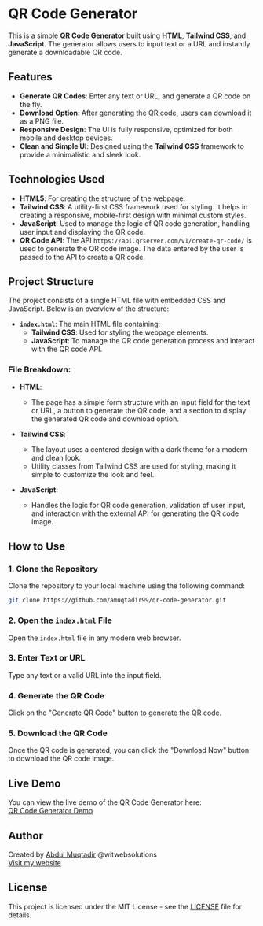 
# QR Code Generator

This is a simple **QR Code Generator** built using **HTML**, **Tailwind CSS**, and **JavaScript**. The generator allows users to input text or a URL and instantly generate a downloadable QR code.

## Features

- **Generate QR Codes**: Enter any text or URL, and generate a QR code on the fly.
- **Download Option**: After generating the QR code, users can download it as a PNG file.
- **Responsive Design**: The UI is fully responsive, optimized for both mobile and desktop devices.
- **Clean and Simple UI**: Designed using the **Tailwind CSS** framework to provide a minimalistic and sleek look.

## Technologies Used

- **HTML5**: For creating the structure of the webpage.
- **Tailwind CSS**: A utility-first CSS framework used for styling. It helps in creating a responsive, mobile-first design with minimal custom styles.
- **JavaScript**: Used to manage the logic of QR code generation, handling user input and displaying the QR code.
- **QR Code API**: The API `https://api.qrserver.com/v1/create-qr-code/` is used to generate the QR code image. The data entered by the user is passed to the API to create a QR code.

## Project Structure

The project consists of a single HTML file with embedded CSS and JavaScript. Below is an overview of the structure:

- **`index.html`**: The main HTML file containing:
  - **Tailwind CSS**: Used for styling the webpage elements.
  - **JavaScript**: To manage the QR code generation process and interact with the QR code API.

### File Breakdown:

- **HTML**:
  - The page has a simple form structure with an input field for the text or URL, a button to generate the QR code, and a section to display the generated QR code and download option.
  
- **Tailwind CSS**:
  - The layout uses a centered design with a dark theme for a modern and clean look.
  - Utility classes from Tailwind CSS are used for styling, making it simple to customize the look and feel.

- **JavaScript**:
  - Handles the logic for QR code generation, validation of user input, and interaction with the external API for generating the QR code image.

## How to Use

### 1. Clone the Repository

Clone the repository to your local machine using the following command:

```bash
git clone https://github.com/amuqtadir99/qr-code-generator.git
```

### 2. Open the `index.html` File

Open the `index.html` file in any modern web browser.

### 3. Enter Text or URL

Type any text or a valid URL into the input field.

### 4. Generate the QR Code

Click on the "Generate QR Code" button to generate the QR code.

### 5. Download the QR Code

Once the QR code is generated, you can click the "Download Now" button to download the QR code image.

## Live Demo

You can view the live demo of the QR Code Generator here:  
[QR Code Generator Demo](#)

## Author

Created by [Abdul Muqtadir](https://github.com/amuqtadir99) @witwebsolutions  
[Visit my website](https://www.witweb.com.au)

## License

This project is licensed under the MIT License - see the [LICENSE](LICENSE) file for details.


